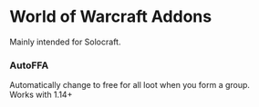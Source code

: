 # World of Warcraft Addons

Mainly intended for Solocraft.

### AutoFFA
Automatically change to free for all loot when you form a group.\
Works with 1.14+